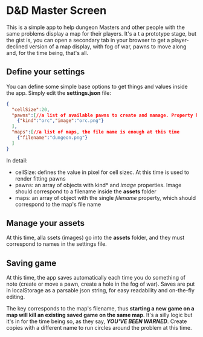 # D&D Master Screen
This is a simple app to help dungeon Masters and other people with the same problems display a map for their players. It's a t a prototype stage, but the gist is, you can open a secondary tab in your browser to get a player-declined version of a map display, with fog of war, pawns to move along and, for the time being, that's all.

## Define your settings

You can define some simple base options to get things and values inside the app. Simply edit the **settings.json** file:
```json
{
  "cellSize":20,
  "pawns":[//a list of available pawns to create and manage. Property kind is of little consequence at this time
    {"kind":"orc","image":"orc.png"}
  ],
  "maps":[//a list of maps, the file name is enough at this time
    {"filename":"dungeon.png"}
  ]
}
```
In detail:
- cellSize: defines the value in pixel for cell sizec. At this time is used to render fitting pawns
- pawns: an array of objects with kind* and *image* properties. Image should correspond to a filename inside the **assets** folder
- maps: an array of object with the single *filename* property, which should correspond to the map's file name

## Manage your assets
At this time, alla ssets (images) go into the **assets** folder, and they must correspond to names in the settings file.

## Saving game
At this time, the app saves automatically each time you do something of note (create or move a pawn, create a hole in the fog of war). Saves are put in localStorage as a parsable json string, for easy readability and on-the-fly editing.

The key corresponds to the map's filename, thus **starting a new game on a map will kill an existing saved game on the same map**. It's a silly logic but it's in for the time being so, as they say, ***YOU'VE BEEN WARNED***. Create copies with a different name to run circles around the problem at this time.
